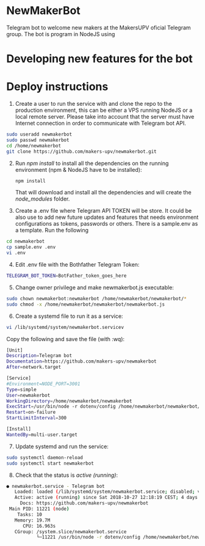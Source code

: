# NewMakerBot
Telegram bot to welcome new makers at the MakersUPV oficial Telegram group. The bot is program in NodeJS using 



# Developing new features for the bot





# Deploy instructions

1. Create a user to run the service with  and clone the repo to the production environment, this can be either a VPS running NodeJS or a local remote server. Please take into account that the server must have Internet connection in order to communicate with Telegram bot API.

```bash
sudo useradd newmakerbot
sudo passwd newmakerbot
cd /home/newmakerbot
git clone https://github.com/makers-upv/newmakerbot.git
```

2. Run *npm install* to install all the dependencies on the running environment (npm & NodeJS have to be installed):

   ```bash
   npm install
   ```

   That will download and install all the dependencies and will create the *node_modules* folder.

3. Create a .env file where Telegram API TOKEN will be store. It could be also use to add new future updates and features that needs environment configurations as tokens, passwords or others. There is a sample.env as a template. Run the following

```bash
cd newmakerbot
cp sample.env .env
vi .env
```

4. Edit .env file with the Bothfather Telegram Token:

```bash
TELEGRAM_BOT_TOKEN=BotFather_token_goes_here

```

5. Change owner privilege and make newmakerbot.js executable:

```bash
sudo chown newmakerbot:newmakerbot /home/newmakerbot/newmakerbot/*
sudo chmod -x /home/newmakerbot/newmakerbot/newmakerbot.js
```

6. Create a systemd file to run it as a service:

```bash
vi /lib/systemd/system/newmakerbot.servicev
```

Copy the following and save the file (with :wq):

```bash
[Unit]
Description=Telegram bot
Documentation=https://github.com/makers-upv/newmakerbot
After=network.target

[Service]
#Environment=NODE_PORT=3001
Type=simple
User=newmakerbot
WorkingDirectory=/home/newmakerbot/newmakerbot
ExecStart=/usr/bin/node -r dotenv/config /home/newmakerbot/newmakerbot/newmakerbot.js
Restart=on-failure
StartLimitInterval=300

[Install]
WantedBy=multi-user.target

```

7. Update systemd and run the service:

```bash
sudo systemctl daemon-reload
sudo systemctl start newmakerbot
```

8. Check that the status is *active (running)*:

```bash
● newmakerbot.service - Telegram bot
   Loaded: loaded (/lib/systemd/system/newmakerbot.service; disabled; vendor pre
   Active: active (running) since Sat 2018-10-27 12:18:19 CEST; 4 days ago
     Docs: https://github.com/makers-upv/newmakerbot
 Main PID: 11221 (node)
    Tasks: 10
   Memory: 19.7M
      CPU: 16.963s
   CGroup: /system.slice/newmakerbot.service
           └─11221 /usr/bin/node -r dotenv/config /home/newmakerbot/newmakerbot/
```

